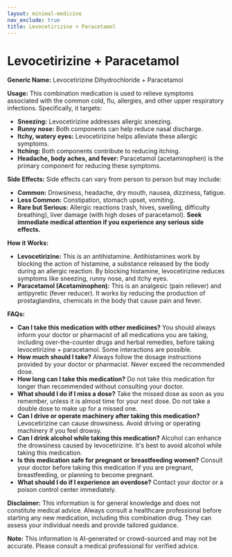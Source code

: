 ```yaml
---
layout: minimal-medicine
nav_exclude: true
title: Levocetirizine + Paracetamol
---
```


# Levocetirizine + Paracetamol

**Generic Name:** Levocetirizine Dihydrochloride + Paracetamol

**Usage:**  This combination medication is used to relieve symptoms associated with the common cold, flu, allergies, and other upper respiratory infections.  Specifically, it targets:

* **Sneezing:** Levocetirizine addresses allergic sneezing.
* **Runny nose:** Both components can help reduce nasal discharge.
* **Itchy, watery eyes:** Levocetirizine helps alleviate these allergic symptoms.
* **Itching:** Both components contribute to reducing itching.
* **Headache, body aches, and fever:** Paracetamol (acetaminophen) is the primary component for reducing these symptoms.


**Side Effects:**  Side effects can vary from person to person but may include:

* **Common:** Drowsiness, headache, dry mouth, nausea, dizziness, fatigue.
* **Less Common:**  Constipation, stomach upset, vomiting.
* **Rare but Serious:** Allergic reactions (rash, hives, swelling, difficulty breathing), liver damage (with high doses of paracetamol).  **Seek immediate medical attention if you experience any serious side effects.**

**How it Works:**

* **Levocetirizine:** This is an antihistamine.  Antihistamines work by blocking the action of histamine, a substance released by the body during an allergic reaction.  By blocking histamine, levocetirizine reduces symptoms like sneezing, runny nose, and itchy eyes.
* **Paracetamol (Acetaminophen):** This is an analgesic (pain reliever) and antipyretic (fever reducer). It works by reducing the production of prostaglandins, chemicals in the body that cause pain and fever.


**FAQs:**

* **Can I take this medication with other medicines?**  You should always inform your doctor or pharmacist of all medications you are taking, including over-the-counter drugs and herbal remedies, before taking levocetirizine + paracetamol. Some interactions are possible.
* **How much should I take?**  Always follow the dosage instructions provided by your doctor or pharmacist.  Never exceed the recommended dose.
* **How long can I take this medication?**  Do not take this medication for longer than recommended without consulting your doctor.
* **What should I do if I miss a dose?** Take the missed dose as soon as you remember, unless it is almost time for your next dose.  Do not take a double dose to make up for a missed one.
* **Can I drive or operate machinery after taking this medication?** Levocetirizine can cause drowsiness. Avoid driving or operating machinery if you feel drowsy.
* **Can I drink alcohol while taking this medication?** Alcohol can enhance the drowsiness caused by levocetirizine. It's best to avoid alcohol while taking this medication.
* **Is this medication safe for pregnant or breastfeeding women?** Consult your doctor before taking this medication if you are pregnant, breastfeeding, or planning to become pregnant.
* **What should I do if I experience an overdose?**  Contact your doctor or a poison control center immediately.


**Disclaimer:** This information is for general knowledge and does not constitute medical advice. Always consult a healthcare professional before starting any new medication, including this combination drug.  They can assess your individual needs and provide tailored guidance.


**Note:** This information is AI-generated or crowd-sourced and may not be accurate. Please consult a medical professional for verified advice.